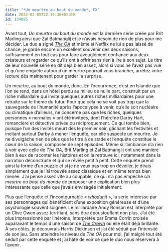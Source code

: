 ```yaml
---
title: "*Un meurtre au bout du monde*, FX"
date: 2024-02-05T22:15:38+01:00
id: 134095 
---
```


Avant tout, *Un meurtre au bout du monde* est la dernière série créée par Brit Marling ainsi que Zal Batmanglij et je n’avais besoin de rien de plus pour me décider. Le duo a signé [*The OA*](https://voiretmanger.fr/oa-marling-batmanglij-netflix/) et même si Netflix ne lui a pas laissé de chance, je garde encore un excellent souvenir des deux saisons, suffisamment en tout cas pour faire aveuglément confiance aux deux créateurs et regarder ce qu’ils ont à offrir sans rien à lire à son sujet. Le titre de leur nouvelle série en dit déjà bien assez, alors si vous ne l’avez pas vue et qu’une enquête autour d’un meurtre pourrait vous brancher, arrêtez votre lecture dès maintenant pour garder la surprise.

Un meurtre, au bout du monde, donc. En l’occurrence, c’est en Islande que l’on se rend, dans un hôtel perdu au milieu de nulle part, construit par un riche milliardaire qui invite quelques autres riches milliardaires pour une retraite sur le thème du futur. Pour que cela ne se voit pas trop que la sauvegarde de l’humanité après l’apocalypse à venir, qu’elle soit nucléaire ou climatique d’ailleurs, ne concerne pas que les riches, quelques personnes « normales » ont été invitées, dont l’héroïne Darby Hart, romancière et détective privée ou réciproquement. Ce qui tombe bien, puisque l’un des invités meurt dès le premier soir, gâchant les festivités et incitant surtout Darby à mener l’enquête, car elle suspecte un meurtre. Je ne divulgâche rien de plus que le titre à ce stade et l’enquête constitue le cœur de la saison, composée de sept épisodes. Même si l’ambiance n’a rien à voir avec celle de *The OA*, Brit Marling et Zal Batmanglij ont une manière bien à eux de raconter les histoires et on la retrouve ici, notamment dans la narration déconstruite et qui se révèle petit à petit. Cette enquête prend ainsi la forme d’un puzzle et si je ne veux pas trop en dévoiler, je dirais simplement que je l’ai trouvée assez classique et en même temps bien menée. J’ai pensé assez vite au coupable, ce qui n’a pas empêché *Un meurtre au bout du monde* de proposer une explication bien plus intéressante que celle que j’avais envisagée initialement. 

Plus que l’enquête et l’incontournable « [*whodunit*](https://fr.wikipedia.org/wiki/Whodunit) », la série intéresse par ses personnages qui bénéficient d’une exposition généreuse et d’une psychologie souvent soignée. Le milliardaire Andy Ronson est interprété par un Clive Owen assez terrifiant, sans être époustouflant non plus. J’ai été plus impressionné par l’héroïne, interprétée par Emma Corrin croisée auparavant le temps d’une saison de [*The Crown*](https://voiretmanger.fr/crown-morgan-netflix/) où elle était déjà brillante. À ses côtés, je découvrais Harris Dickinson et j’ai été séduit par l’intensité de son jeu. Sans atteindre le niveau de *The OA* pour moi, j’ai malgré tout été séduit par cette enquête et j’ai hâte de voir ce que le duo nous réservera à l’avenir. 





